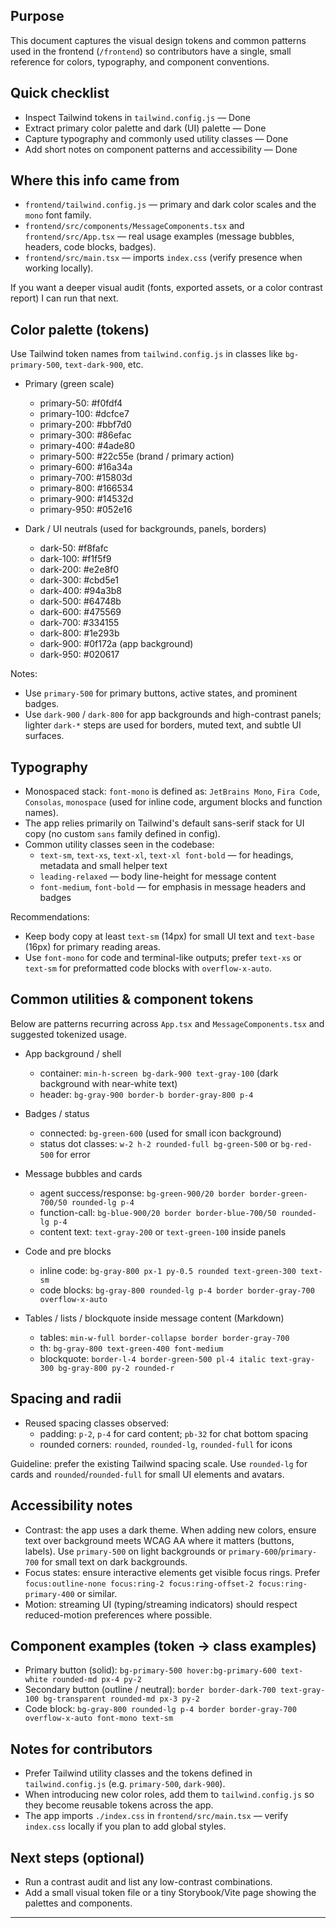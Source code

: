 ## Purpose

This document captures the visual design tokens and common patterns used in the frontend (`/frontend`) so contributors have a single, small reference for colors, typography, and component conventions.

## Quick checklist

- Inspect Tailwind tokens in `tailwind.config.js` — Done
- Extract primary color palette and dark (UI) palette — Done
- Capture typography and commonly used utility classes — Done
- Add short notes on component patterns and accessibility — Done

## Where this info came from

- `frontend/tailwind.config.js` — primary and dark color scales and the `mono` font family.
- `frontend/src/components/MessageComponents.tsx` and `frontend/src/App.tsx` — real usage examples (message bubbles, headers, code blocks, badges).
- `frontend/src/main.tsx` — imports `index.css` (verify presence when working locally).

If you want a deeper visual audit (fonts, exported assets, or a color contrast report) I can run that next.

## Color palette (tokens)

Use Tailwind token names from `tailwind.config.js` in classes like `bg-primary-500`, `text-dark-900`, etc.

- Primary (green scale)
	- primary-50:  #f0fdf4
	- primary-100: #dcfce7
	- primary-200: #bbf7d0
	- primary-300: #86efac
	- primary-400: #4ade80
	- primary-500: #22c55e (brand / primary action)
	- primary-600: #16a34a
	- primary-700: #15803d
	- primary-800: #166534
	- primary-900: #14532d
	- primary-950: #052e16

- Dark / UI neutrals (used for backgrounds, panels, borders)
	- dark-50:  #f8fafc
	- dark-100: #f1f5f9
	- dark-200: #e2e8f0
	- dark-300: #cbd5e1
	- dark-400: #94a3b8
	- dark-500: #64748b
	- dark-600: #475569
	- dark-700: #334155
	- dark-800: #1e293b
	- dark-900: #0f172a (app background)
	- dark-950: #020617

Notes:
- Use `primary-500` for primary buttons, active states, and prominent badges.
- Use `dark-900` / `dark-800` for app backgrounds and high-contrast panels; lighter `dark-*` steps are used for borders, muted text, and subtle UI surfaces.

## Typography

- Monospaced stack: `font-mono` is defined as: `JetBrains Mono`, `Fira Code`, `Consolas`, `monospace` (used for inline code, argument blocks and function names).
- The app relies primarily on Tailwind's default sans-serif stack for UI copy (no custom `sans` family defined in config).
- Common utility classes seen in the codebase:
	- `text-sm`, `text-xs`, `text-xl`, `text-xl font-bold` — for headings, metadata and small helper text
	- `leading-relaxed` — body line-height for message content
	- `font-medium`, `font-bold` — for emphasis in message headers and badges

Recommendations:
- Keep body copy at least `text-sm` (14px) for small UI text and `text-base` (16px) for primary reading areas.
- Use `font-mono` for code and terminal-like outputs; prefer `text-xs` or `text-sm` for preformatted code blocks with `overflow-x-auto`.

## Common utilities & component tokens

Below are patterns recurring across `App.tsx` and `MessageComponents.tsx` and suggested tokenized usage.

- App background / shell
	- container: `min-h-screen bg-dark-900 text-gray-100` (dark background with near-white text)
	- header: `bg-gray-900 border-b border-gray-800 p-4`

- Badges / status
	- connected: `bg-green-600` (used for small icon background)
	- status dot classes: `w-2 h-2 rounded-full bg-green-500` or `bg-red-500` for error

- Message bubbles and cards
	- agent success/response: `bg-green-900/20 border border-green-700/50 rounded-lg p-4`
	- function-call: `bg-blue-900/20 border border-blue-700/50 rounded-lg p-4`
	- content text: `text-gray-200` or `text-green-100` inside panels

- Code and pre blocks
	- inline code: `bg-gray-800 px-1 py-0.5 rounded text-green-300 text-sm`
	- code blocks: `bg-gray-800 rounded-lg p-4 border border-gray-700 overflow-x-auto`

- Tables / lists / blockquote inside message content (Markdown)
	- tables: `min-w-full border-collapse border border-gray-700`
	- th: `bg-gray-800 text-green-400 font-medium`
	- blockquote: `border-l-4 border-green-500 pl-4 italic text-gray-300 bg-gray-800 py-2 rounded-r`

## Spacing and radii

- Reused spacing classes observed:
	- padding: `p-2`, `p-4` for card content; `pb-32` for chat bottom spacing
	- rounded corners: `rounded`, `rounded-lg`, `rounded-full` for icons

Guideline: prefer the existing Tailwind spacing scale. Use `rounded-lg` for cards and `rounded`/`rounded-full` for small UI elements and avatars.

## Accessibility notes

- Contrast: the app uses a dark theme. When adding new colors, ensure text over background meets WCAG AA where it matters (buttons, labels). Use `primary-500` on light backgrounds or `primary-600`/`primary-700` for small text on dark backgrounds.
- Focus states: ensure interactive elements get visible focus rings. Prefer `focus:outline-none focus:ring-2 focus:ring-offset-2 focus:ring-primary-400` or similar.
- Motion: streaming UI (typing/streaming indicators) should respect reduced-motion preferences where possible.

## Component examples (token -> class examples)

- Primary button (solid): `bg-primary-500 hover:bg-primary-600 text-white rounded-md px-4 py-2`
- Secondary button (outline / neutral): `border border-dark-700 text-gray-100 bg-transparent rounded-md px-3 py-2`
- Code block: `bg-gray-800 rounded-lg p-4 border border-gray-700 overflow-x-auto font-mono text-sm`

## Notes for contributors

- Prefer Tailwind utility classes and the tokens defined in `tailwind.config.js` (e.g. `primary-500`, `dark-900`).
- When introducing new color roles, add them to `tailwind.config.js` so they become reusable tokens across the app.
- The app imports `./index.css` in `frontend/src/main.tsx` — verify `index.css` locally if you plan to add global styles.

## Next steps (optional)

- Run a contrast audit and list any low-contrast combinations.
- Add a small visual token file or a tiny Storybook/Vite page showing the palettes and components.

---

